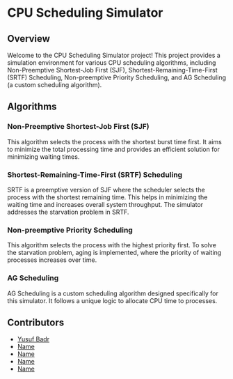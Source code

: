# CPU Scheduling Simulator

## Overview

Welcome to the CPU Scheduling Simulator project! This project provides a simulation environment for various CPU scheduling algorithms, including Non-Preemptive Shortest-Job First (SJF), Shortest-Remaining-Time-First (SRTF) Scheduling, Non-preemptive Priority Scheduling, and AG Scheduling (a custom scheduling algorithm).

## Algorithms

### Non-Preemptive Shortest-Job First (SJF)
This algorithm selects the process with the shortest burst time first. It aims to minimize the total processing time and provides an efficient solution for minimizing waiting times.

### Shortest-Remaining-Time-First (SRTF) Scheduling
SRTF is a preemptive version of SJF where the scheduler selects the process with the shortest remaining time. This helps in minimizing the waiting time and increases overall system throughput. The simulator addresses the starvation problem in SRTF.

### Non-preemptive Priority Scheduling
This algorithm selects the process with the highest priority first. To solve the starvation problem, aging is implemented, where the priority of waiting processes increases over time.

### AG Scheduling
AG Scheduling is a custom scheduling algorithm designed specifically for this simulator. It follows a unique logic to allocate CPU time to processes.


## Contributors
- [Yusuf Badr](https://github.com/yusufbadr)
- [Name](github_link)
- [Name](github_link)
- [Name](github_link)
- [Name](github_link)

